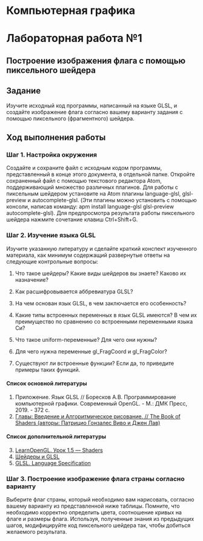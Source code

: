 # Компьютерная графика

# Лабораторная работа №1

## Построение изображения флага с помощью пиксельного шейдера

## Задание

Изучите исходный код программы, написанный на языке GLSL, и создайте изображение флага согласно вашему варианту задания с помощью пиксельного (фрагментного) шейдера.

## Ход выполнения работы

### Шаг 1. Настройка окружения

Создайте и сохраните файл с исходным кодом программы, представленный в конце этого документа, в отдельной папке. 
Откройте сохраненный файл с помощью текстового редактора Atom, поддерживающий множество различных плагинов. 
Для работы с пиксельным шейдером установите на Atom плагины language-glsl, glsl-preview и autocomplete-glsl. (Эти плагины можно установить с помощью консоли, написав команду: apm install language-glsl glsl-preview autocomplete-glsl).
Для предпросмотра результата работы пиксельного шейдера нажмите сочетание клавиш Ctrl+Shift+G.

### Шаг 2. Изучение языка GLSL

Изучите указанную литературу и сделайте краткий конспект изученного материала, как минимум содержащий развернутые ответы на следующие контрольные вопросы:

1) Что такое шейдеры? Какие виды шейдеров вы знаете? Каково их назначение?

2) Как расшифровывается аббревиатура GLSL?

3) На чем основан язык GLSL, в чем заключается его особенность?

4) Какие типы встроенных переменных в язык GLSL имеются? В чем их преимущество по сравнению со встроенными переменными языка Си?

5) Что такое uniform-переменные? Для чего они нужны?

6) Для чего нужна переменные gl_FragCoord и gl_FragColor?

7) Существуют ли встроенные функции? Если да, то приведите примеры таких функций.

#### Список основной литературы
1) Приложение. Язык GLSL // Боресков А.В. Программирование компьютерной графики. Современный OpenGL. - М.: ДМК Пресс, 2019. - 372 с.
2) [Главы: Введение и Алгоритмическое рисование. // The Book of Shaders (авторы: Патрицио Гонзалес Виво и Джен Лав)](https://thebookofshaders.com/?lan=ru)

#### Список дополнительной литературы
3) [LearnOpenGL. Урок 1.5 — Shaders](https://habr.com/ru/post/313380/)
4) [Шейдеры и GLSL](https://webglfundamentals.org/webgl/lessons/ru/webgl-shaders-and-glsl.html)
5) [GLSL. Language Specification](https://www.khronos.org/registry/OpenGL/specs/gl/)

### Шаг 3.  Построение изображение флага страны согласно варианту

Выберите флаг страны, который необходимо вам нарисовать, согласно вашему варианту из представленной ниже таблицы. Помните, что необходимо корректно определить цвета, соотношение кривых на флаге и размеры флага.
Используя, полученные знания из предыдущих шагов, модифицируйте код пиксельного шейдера так, чтобы добиться желаемого результата.